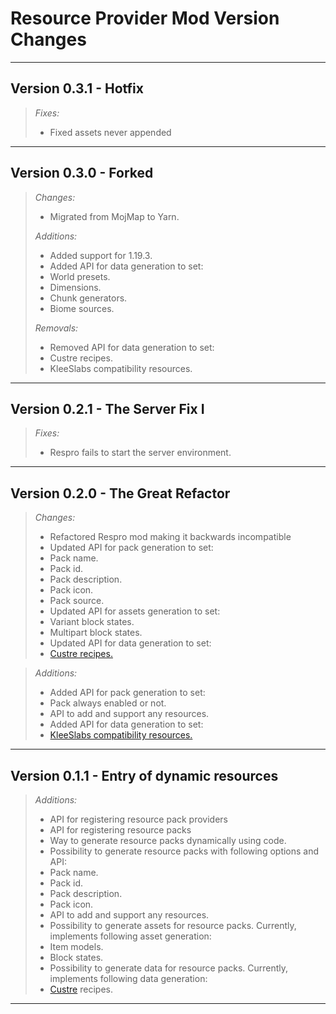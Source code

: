 # Resource Provider Mod Version Changes

---

## Version 0.3.1 - Hotfix

> *Fixes:*
> * Fixed assets never appended

---

## Version 0.3.0 - Forked

> *Changes:*
> * Migrated from MojMap to Yarn.
>
> *Additions:*
> * Added support for 1.19.3.
> * Added API for data generation to set:
>  * World presets.
>  * Dimensions.
>  * Chunk generators.
>  * Biome sources.
>
> *Removals:*
> * Removed API for data generation to set:
>  * Custre recipes.
>  * KleeSlabs compatibility resources.

---

## Version 0.2.1 - The Server Fix I

> *Fixes:*
> * Respro fails to start the server environment.

---

## Version 0.2.0 - The Great Refactor

> *Changes:*
> * Refactored Respro mod making it backwards incompatible
> * Updated API for pack generation to set:
>  * Pack name.
>  * Pack id.
>  * Pack description.
>  * Pack icon.
>  * Pack source.
> * Updated API for assets generation to set:
>  * Variant block states.
>  * Multipart block states.
> * Updated API for data generation to set:
>  * [Custre recipes.](https://www.curseforge.com/minecraft/mc-mods/custre) 

> *Additions:*
> * Added API for pack generation to set:
>  * Pack always enabled or not.
>  * API to add and support any resources.
> * Added API for data generation to set:
>  * [KleeSlabs compatibility resources.](https://www.curseforge.com/minecraft/mc-mods/kleeslabs)

---

## Version 0.1.1 - Entry of dynamic resources

> *Additions:*
> * API for registering resource pack providers
> * API for registering resource packs
> * Way to generate resource packs dynamically using code.
> * Possibility to generate resource packs with following 
options and API:
>  * Pack name.
>  * Pack id.
>  * Pack description.
>  * Pack icon.
>  * API to add and support any resources.
> * Possibility to generate assets for resource packs. Currently,
implements following asset generation:
>  * Item models.
>  * Block states.
> * Possibility to generate data for resource packs. Currently,
implements following data generation:
>  * [Custre](https://github.com/CebbysMods/custre-mod) recipes.

---
